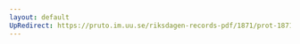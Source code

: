 ```yaml
---
layout: default
UpRedirect: https://pruto.im.uu.se/riksdagen-records-pdf/1871/prot-1871--fk--408/prot-1871--fk--408_001.pdf
---
```

